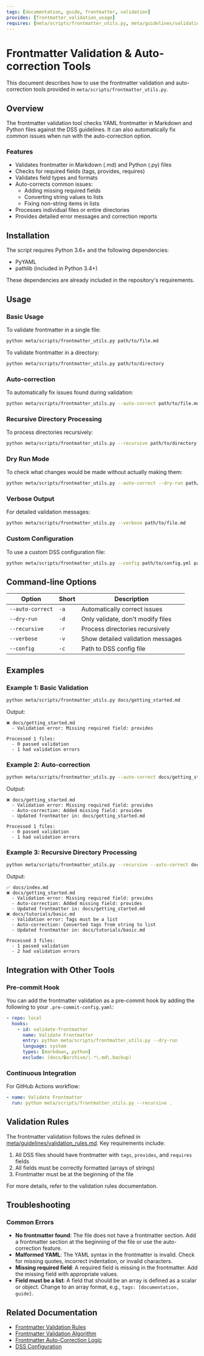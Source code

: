 ```yaml
---
tags: [documentation, guide, frontmatter, validation]
provides: [frontmatter_validation_usage]
requires: [meta/scripts/frontmatter_utils.py, meta/guidelines/validation_rules.md]
---
```


# Frontmatter Validation & Auto-correction Tools

This document describes how to use the frontmatter validation and auto-correction tools provided in `meta/scripts/frontmatter_utils.py`.

## Overview

The frontmatter validation tool checks YAML frontmatter in Markdown and Python files against the DSS guidelines. It can also automatically fix common issues when run with the auto-correction option.

### Features

- Validates frontmatter in Markdown (.md) and Python (.py) files
- Checks for required fields (tags, provides, requires)
- Validates field types and formats
- Auto-corrects common issues:
  - Adding missing required fields
  - Converting string values to lists
  - Fixing non-string items in lists
- Processes individual files or entire directories
- Provides detailed error messages and correction reports

## Installation

The script requires Python 3.6+ and the following dependencies:

- PyYAML
- pathlib (included in Python 3.4+)

These dependencies are already included in the repository's requirements.

## Usage

### Basic Usage

To validate frontmatter in a single file:

```bash
python meta/scripts/frontmatter_utils.py path/to/file.md
```

To validate frontmatter in a directory:

```bash
python meta/scripts/frontmatter_utils.py path/to/directory
```

### Auto-correction

To automatically fix issues found during validation:

```bash
python meta/scripts/frontmatter_utils.py --auto-correct path/to/file.md
```

### Recursive Directory Processing

To process directories recursively:

```bash
python meta/scripts/frontmatter_utils.py --recursive path/to/directory
```

### Dry Run Mode

To check what changes would be made without actually making them:

```bash
python meta/scripts/frontmatter_utils.py --auto-correct --dry-run path/to/file.md
```

### Verbose Output

For detailed validation messages:

```bash
python meta/scripts/frontmatter_utils.py --verbose path/to/file.md
```

### Custom Configuration

To use a custom DSS configuration file:

```bash
python meta/scripts/frontmatter_utils.py --config path/to/config.yml path/to/file.md
```

## Command-line Options

| Option | Short | Description |
|--------|-------|-------------|
| `--auto-correct` | `-a` | Automatically correct issues |
| `--dry-run` | `-d` | Only validate, don't modify files |
| `--recursive` | `-r` | Process directories recursively |
| `--verbose` | `-v` | Show detailed validation messages |
| `--config` | `-c` | Path to DSS config file |

## Examples

### Example 1: Basic Validation

```bash
python meta/scripts/frontmatter_utils.py docs/getting_started.md
```

Output:
```
❌ docs/getting_started.md
  - Validation error: Missing required field: provides

Processed 1 files:
  - 0 passed validation
  - 1 had validation errors
```

### Example 2: Auto-correction

```bash
python meta/scripts/frontmatter_utils.py --auto-correct docs/getting_started.md
```

Output:
```
❌ docs/getting_started.md
  - Validation error: Missing required field: provides
  - Auto-correction: Added missing field: provides
  - Updated frontmatter in: docs/getting_started.md

Processed 1 files:
  - 0 passed validation
  - 1 had validation errors
```

### Example 3: Recursive Directory Processing

```bash
python meta/scripts/frontmatter_utils.py --recursive --auto-correct docs/
```

Output:
```
✅ docs/index.md
❌ docs/getting_started.md
  - Validation error: Missing required field: provides
  - Auto-correction: Added missing field: provides
  - Updated frontmatter in: docs/getting_started.md
❌ docs/tutorials/basic.md
  - Validation error: Tags must be a list
  - Auto-correction: Converted tags from string to list
  - Updated frontmatter in: docs/tutorials/basic.md

Processed 3 files:
  - 1 passed validation
  - 2 had validation errors
```

## Integration with Other Tools

### Pre-commit Hook

You can add the frontmatter validation as a pre-commit hook by adding the following to your `.pre-commit-config.yaml`:

```yaml
- repo: local
  hooks:
    - id: validate-frontmatter
      name: Validate Frontmatter
      entry: python meta/scripts/frontmatter_utils.py --dry-run
      language: system
      types: [markdown, python]
      exclude: (docs/🔒archive/|.*\.md\.backup)
```

### Continuous Integration

For GitHub Actions workflow:

```yaml
- name: Validate Frontmatter
  run: python meta/scripts/frontmatter_utils.py --recursive .
```

## Validation Rules

The frontmatter validation follows the rules defined in [meta/guidelines/validation_rules.md](mdc:meta/guidelines/validation_rules.md). Key requirements include:

1. All DSS files should have frontmatter with `tags`, `provides`, and `requires` fields
2. All fields must be correctly formatted (arrays of strings)
3. Frontmatter must be at the beginning of the file

For more details, refer to the validation rules documentation.

## Troubleshooting

### Common Errors

- **No frontmatter found**: The file does not have a frontmatter section. Add a frontmatter section at the beginning of the file or use the auto-correction feature.
- **Malformed YAML**: The YAML syntax in the frontmatter is invalid. Check for missing quotes, incorrect indentation, or invalid characters.
- **Missing required field**: A required field is missing in the frontmatter. Add the missing field with appropriate values.
- **Field must be a list**: A field that should be an array is defined as a scalar or object. Change to an array format, e.g., `tags: [documentation, guide]`.

## Related Documentation

- [Frontmatter Validation Rules](mdc:meta/guidelines/validation_rules.md)
- [Frontmatter Validation Algorithm](mdc:meta/scripts/docs/frontmatter_validation_algorithm.md)
- [Frontmatter Auto-Correction Logic](mdc:meta/scripts/docs/frontmatter_auto_correction.md)
- [DSS Configuration](mdc:meta/dss_config.yml) 